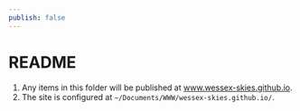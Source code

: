 ```yaml
---
publish: false
---
```


# README 

1. Any items in this folder will be published at www.wessex-skies.github.io. 
2. The site is configured at `~/Documents/WWW/wessex-skies.github.io/`.


